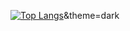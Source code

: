 [![Top Langs](https://github-readme-stats.vercel.app/api/top-langs/?username=DanielsASilva)](https://github.com/anuraghazra/github-readme-stats)&theme=dark
